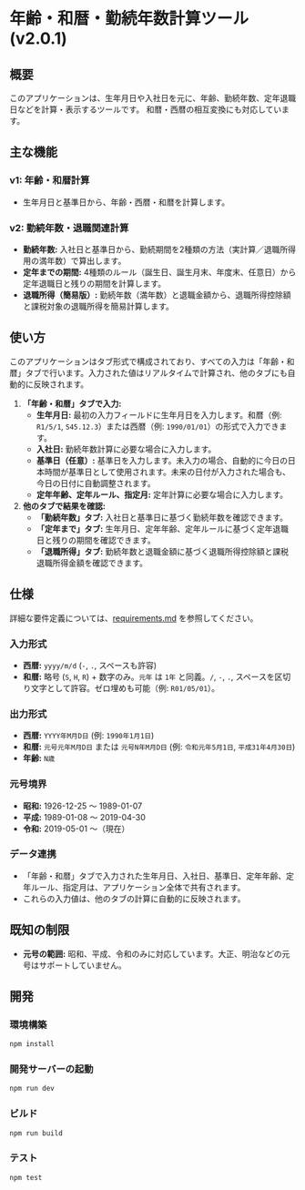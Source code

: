 # 年齢・和暦・勤続年数計算ツール (v2.0.1)

## 概要

このアプリケーションは、生年月日や入社日を元に、年齢、勤続年数、定年退職日などを計算・表示するツールです。
和暦・西暦の相互変換にも対応しています。

## 主な機能

### v1: 年齢・和暦計算
- 生年月日と基準日から、年齢・西暦・和暦を計算します。

### v2: 勤続年数・退職関連計算
- **勤続年数:** 入社日と基準日から、勤続期間を2種類の方法（実計算／退職所得用の満年数）で算出します。
- **定年までの期間:** 4種類のルール（誕生日、誕生月末、年度末、任意日）から定年退職日と残りの期間を計算します。
- **退職所得（簡易版）:** 勤続年数（満年数）と退職金額から、退職所得控除額と課税対象の退職所得を簡易計算します。

## 使い方

このアプリケーションはタブ形式で構成されており、すべての入力は「年齢・和暦」タブで行います。入力された値はリアルタイムで計算され、他のタブにも自動的に反映されます。

1.  **「年齢・和暦」タブで入力:**
    *   **生年月日:** 最初の入力フィールドに生年月日を入力します。和暦（例: `R1/5/1`, `S45.12.3`）または西暦（例: `1990/01/01`）の形式で入力できます。
    *   **入社日:** 勤続年数計算に必要な場合に入力します。
    *   **基準日（任意）:** 基準日を入力します。未入力の場合、自動的に今日の日本時間が基準日として使用されます。未来の日付が入力された場合も、今日の日付に自動調整されます。
    *   **定年年齢、定年ルール、指定月:** 定年計算に必要な場合に入力します。
2.  **他のタブで結果を確認:**
    *   **「勤続年数」タブ:** 入社日と基準日に基づく勤続年数を確認できます。
    *   **「定年まで」タブ:** 生年月日、定年年齢、定年ルールに基づく定年退職日と残りの期間を確認できます。
    *   **「退職所得」タブ:** 勤続年数と退職金額に基づく退職所得控除額と課税退職所得金額を確認できます。

## 仕様

詳細な要件定義については、[requirements.md](requirements.md) を参照してください。

### 入力形式
*   **西暦:** `yyyy/m/d` (`-`, `.`, スペースも許容)
*   **和暦:** 略号 (`S`, `H`, `R`) + 数字のみ。`元年` は `1年` と同義。`/`, `-`, `.`, スペースを区切り文字として許容。ゼロ埋めも可能（例: `R01/05/01`）。

### 出力形式
*   **西暦:** `YYYY年M月D日` (例: `1990年1月1日`)
*   **和暦:** `元号元年M月D日` または `元号N年M月D日` (例: `令和元年5月1日`, `平成31年4月30日`)
*   **年齢:** `N歳`

### 元号境界
*   **昭和:** 1926-12-25 ～ 1989-01-07
*   **平成:** 1989-01-08 ～ 2019-04-30
*   **令和:** 2019-05-01 ～（現在）

### データ連携
*   「年齢・和暦」タブで入力された生年月日、入社日、基準日、定年年齢、定年ルール、指定月は、アプリケーション全体で共有されます。
*   これらの入力値は、他のタブの計算に自動的に反映されます。

## 既知の制限

*   **元号の範囲:** 昭和、平成、令和のみに対応しています。大正、明治などの元号はサポートしていません。

## 開発

### 環境構築

```bash
npm install
```

### 開発サーバーの起動

```bash
npm run dev
```

### ビルド

```bash
npm run build
```

### テスト

```bash
npm test
```
